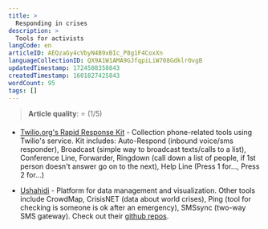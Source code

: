 ```yaml
---
title: >
  Responding in crises
description: >
  Tools for activists
langCode: en
articleID: AEQzaGy4cVbyN4B9xBIc_P8g1F4CoxXn
languageCollectionID: QX9A1W1AMA9GJfqpiLiW708GdklrOvgB
updatedTimestamp: 1724508350843
createdTimestamp: 1601827425843
wordCount: 95
tags: []
---
```


> **Article quality**: ⭐️ (1/5)

-   [Twilio.org's Rapid Response Kit](https://github.com/Twilio-org/rapid-response-kit) - Collection phone-related tools using Twilio's service. Kit includes: Auto-Respond (inbound voice/sms responder), Broadcast (simple way to broadcast texts/calls to a list), Conference Line, Forwarder, Ringdown (call down a list of people, if 1st person doesn't answer go on to the next), Help Line (Press 1 for..., Press 2 for...)
    
-   [Ushahidi](https://www.ushahidi.com/) - Platform for data management and visualization. Other tools include CrowdMap, CrisisNET (data about world crises), Ping (tool for checking is someone is ok after an emergency), SMSsync (two-way SMS gateway). Check out their [github repos](https://github.com/ushahidi).
